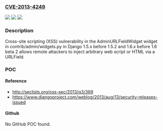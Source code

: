 ### [CVE-2013-4249](https://cve.mitre.org/cgi-bin/cvename.cgi?name=CVE-2013-4249)
![](https://img.shields.io/static/v1?label=Product&message=n%2Fa&color=blue)
![](https://img.shields.io/static/v1?label=Version&message=n%2Fa&color=blue)
![](https://img.shields.io/static/v1?label=Vulnerability&message=n%2Fa&color=brighgreen)

### Description

Cross-site scripting (XSS) vulnerability in the AdminURLFieldWidget widget in contrib/admin/widgets.py in Django 1.5.x before 1.5.2 and 1.6.x before 1.6 beta 2 allows remote attackers to inject arbitrary web script or HTML via a URLField.

### POC

#### Reference
- http://seclists.org/oss-sec/2013/q3/369
- https://www.djangoproject.com/weblog/2013/aug/13/security-releases-issued

#### Github
No GitHub POC found.

